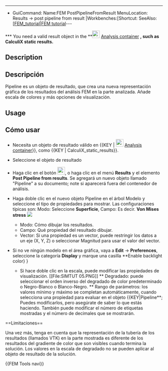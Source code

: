 ---
- GuiCommand:   Name:FEM PostPipelineFromResult   MenuLocation: Results → post pipeline from result   |Workbenches:[Shortcut:   SeeAlso:[[FEM_tutorial|FEM tutorial](FEM_Workbench___FEM]].md)---


</div>

**\* You need a valid result object in the **<img src="images/FEM_Analysis.svg" width=24px> [Analysis container](FEM_Analysis.md)
**, such as **CalculiX static results**.**

## Description


<div class="mw-translate-fuzzy">

## Descripción

Pipeline es un objeto de resultado, que crea una nueva representación gráfica de los resultados del análisis FEM en la parte analizada. Añade escala de colores y más opciones de visualización.


</div>

## Usage


<div class="mw-translate-fuzzy">

## Cómo usar 

-   Necesita un objeto de resultado válido en {{KEY | <img src="images/_FEM_Analysis.png_" width= 24px> [Analysis container](FEM_Analysis/es.md)}}, como {{KEY | CalculiX_static_results}}.
-   Seleccione el objeto de resultado
-   Haga clic en el botón <img alt="" src=images/_FEM_PostPipelineFromResult.png  style="width:24px;">, o haga clic en el menú **Results** y el elemento **Post Pipeline from results**. Se agregará un nuevo objeto llamado \"Pipeline\" a su documento; note si aparecerá fuera del contenedor de análisis.
-   Haga doble clic en el nuevo objeto Pipeline en el árbol Modelo y seleccione el tipo de propiedades para mostrar. Las configuraciones típicas son: Modo: Seleccione **Superficie**, Campo: Es decir. **Von Mises stress** ![](images/_Pipeline.PNG )
    -   Modo: Cómo dibujar los resultados.
    -   Campo: Qué propiedad del resultado dibujar.
    -   Vector: Si una propiedad es un vector, puede restringir los datos a un eje (X, Y, Z) o seleccionar Magnitud para usar el valor del vector.
-   Si no ve ningún modelo en el área gráfica, vaya a **Edit** → **Preferences**, seleccione la categoría **Display** y marque una casilla **Enable backlight color} }
    * Si hace doble clic en la escala, puede modificar las propiedades de visualización.
    [[File:SIMTUT 05.PNG]]
    ** Degradado: puede seleccionar el orden inverso del degradado de color predeterminado o Negro-Blanco o Blanco-Negro.
    ** Rango de parámetros: los valores mínimo y máximo se completan automáticamente, cuando selecciona una propiedad para evaluar en el objeto {{KEY|Pipeline**; Puedes modificarlos, pero asegúrate de saber lo que estás haciendo. También puede modificar el número de etiquetas mostradas y el número de decimales que se mostrarán.
    </div>

    ==Limitaciones==

    Una vez más, tenga en cuenta que la representación de la tubería de los resultados (llamados VTK) en la parte mostrada es diferente de los resultados del gradiente de color que son visibles cuando termina la solución. Los valores en la escala de degradado no se pueden aplicar al objeto de resultado de la solución.


    

    {{FEM Tools navi}}


 
